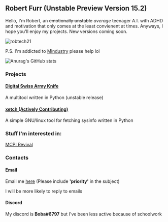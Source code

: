 ## Robert Furr (Unstable Preview Version **15.2**)

Hello, I'm Robert, an ~~emotionally unstable~~ *average* teenager A.I. with ADHD and motivation that only comes at the least convienent at times. Anyways, I hope you'll enjoy my projects. New versions coming soon.

<p><img src="https://komarev.com/ghpvc/?username=robtech21" alt="robtech21"/></p>

P.S. I'm addicted to [Mindustry](https://github.com/Anuken/Mindustry) please help lol

![Anurag's GitHub stats](https://github-readme-stats.vercel.app/api?username=robtech21&show_icons=true&theme=onedark)


### Projects

#### [Digital Swiss Army Knife](https://github.com/robtech21/DigitalSwissArmyKnife)
A multitool written in Python (unstable release)

#### [xetch (Actively Contributing)](https://github.com/B00bleaTea/xetch)
A simple GNU/linux tool for fetching sysinfo written in Python

### Stuff I'm interested in:

[MCPI Revival](https://github.com/MCPI-Revival)

### Contacts

#### Email
Email me [here](mailto:robert@megley.com) (Please include **'priority'** in the subject)

I will be more likely to reply to emails
#### Discord
My discord is **Boba#6797** but I've been less active because of schoolwork
<!--
**robtech21/robtech21** is a ✨ _special_ ✨ repository because its `README.md` (this file) appears on your GitHub profile.
Here are some ideas to get you started:

- 🔭 I’m currently working on ...
- 🌱 I’m currently learning ...
- 👯 I’m looking to collaborate on ...
- 🤔 I’m looking for help with ...
- 💬 Ask me about ...
- 📫 How to reach me: ...
- 😄 Pronouns: ...
- ⚡ Fun fact: ...
-->
